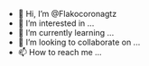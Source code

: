 - 👋 Hi, I’m @Flakocoronagtz
- 👀 I’m interested in ...
- 🌱 I’m currently learning ...
- 💞️ I’m looking to collaborate on ...
- 📫 How to reach me ...

<!---
Flakocoronagtz/Flakocoronagtz is a ✨ special ✨ repository because its `README.md` (this file) appears on your GitHub profile.
You can click the Preview link to take a look at your changes.
--->
